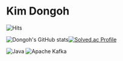 # Kim Dongoh

![Hits](https://hits.seeyoufarm.com/api/count/incr/badge.svg?url=https%3A%2F%2Fgithub.com%2Fkim-dongoh&count_bg=%23F7C9AC&title_bg=%23FBB4BF&icon=&icon_color=%23E7E7E7&title=hits&edge_flat=false)

![Dongoh's GitHub stats](https://github-readme-stats.vercel.app/api?username=kim-dongoh&show_icons=true&theme=swift)[![Solved.ac Profile](http://mazassumnida.wtf/api/v2/generate_badge?boj=hognod)](https://solved.ac/hognod/)

![Java](https://img.shields.io/badge/Java-007396.svg?&style=for-the-badge&logo=Java&logoColor=white)
![Apache Kafka](https://img.shields.io/badge/Apache%20Kafka-231F20.svg?&style=for-the-badge&logo=Apache%20Kafka&logoColor=white)
